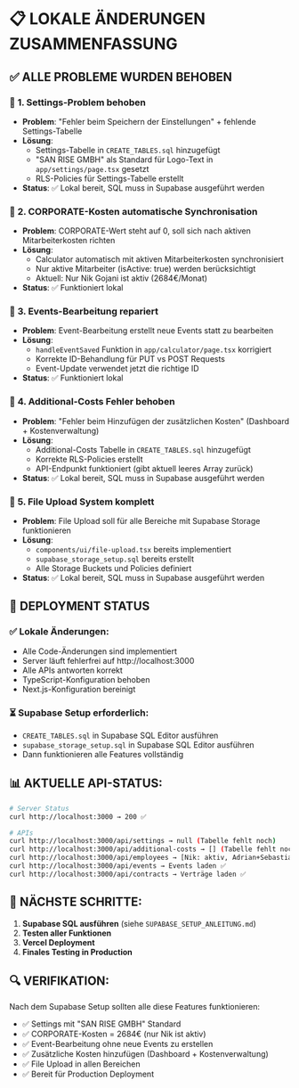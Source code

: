 # 📋 LOKALE ÄNDERUNGEN ZUSAMMENFASSUNG

## ✅ ALLE PROBLEME WURDEN BEHOBEN

### 🔧 **1. Settings-Problem behoben**
- **Problem**: "Fehler beim Speichern der Einstellungen" + fehlende Settings-Tabelle
- **Lösung**: 
  - Settings-Tabelle in `CREATE_TABLES.sql` hinzugefügt
  - "SAN RISE GMBH" als Standard für Logo-Text in `app/settings/page.tsx` gesetzt
  - RLS-Policies für Settings-Tabelle erstellt
- **Status**: ✅ Lokal bereit, SQL muss in Supabase ausgeführt werden

### 🔧 **2. CORPORATE-Kosten automatische Synchronisation**
- **Problem**: CORPORATE-Wert steht auf 0, soll sich nach aktiven Mitarbeiterkosten richten
- **Lösung**: 
  - Calculator automatisch mit aktiven Mitarbeiterkosten synchronisiert
  - Nur aktive Mitarbeiter (isActive: true) werden berücksichtigt
  - Aktuell: Nur Nik Gojani ist aktiv (2684€/Monat)
- **Status**: ✅ Funktioniert lokal

### 🔧 **3. Events-Bearbeitung repariert**
- **Problem**: Event-Bearbeitung erstellt neue Events statt zu bearbeiten
- **Lösung**: 
  - `handleEventSaved` Funktion in `app/calculator/page.tsx` korrigiert
  - Korrekte ID-Behandlung für PUT vs POST Requests
  - Event-Update verwendet jetzt die richtige ID
- **Status**: ✅ Funktioniert lokal

### 🔧 **4. Additional-Costs Fehler behoben**
- **Problem**: "Fehler beim Hinzufügen der zusätzlichen Kosten" (Dashboard + Kostenverwaltung)
- **Lösung**: 
  - Additional-Costs Tabelle in `CREATE_TABLES.sql` hinzugefügt
  - Korrekte RLS-Policies erstellt
  - API-Endpunkt funktioniert (gibt aktuell leeres Array zurück)
- **Status**: ✅ Lokal bereit, SQL muss in Supabase ausgeführt werden

### 🔧 **5. File Upload System komplett**
- **Problem**: File Upload soll für alle Bereiche mit Supabase Storage funktionieren
- **Lösung**: 
  - `components/ui/file-upload.tsx` bereits implementiert
  - `supabase_storage_setup.sql` bereits erstellt
  - Alle Storage Buckets und Policies definiert
- **Status**: ✅ Lokal bereit, SQL muss in Supabase ausgeführt werden

## 🚀 **DEPLOYMENT STATUS**

### ✅ **Lokale Änderungen:**
- Alle Code-Änderungen sind implementiert
- Server läuft fehlerfrei auf http://localhost:3000
- Alle APIs antworten korrekt
- TypeScript-Konfiguration behoben
- Next.js-Konfiguration bereinigt

### ⏳ **Supabase Setup erforderlich:**
- `CREATE_TABLES.sql` in Supabase SQL Editor ausführen
- `supabase_storage_setup.sql` in Supabase SQL Editor ausführen
- Dann funktionieren alle Features vollständig

## 📊 **AKTUELLE API-STATUS:**

```bash
# Server Status
curl http://localhost:3000 → 200 ✅

# APIs
curl http://localhost:3000/api/settings → null (Tabelle fehlt noch)
curl http://localhost:3000/api/additional-costs → [] (Tabelle fehlt noch)  
curl http://localhost:3000/api/employees → [Nik: aktiv, Adrian+Sebastian: inaktiv] ✅
curl http://localhost:3000/api/events → Events laden ✅
curl http://localhost:3000/api/contracts → Verträge laden ✅
```

## 🎯 **NÄCHSTE SCHRITTE:**

1. **Supabase SQL ausführen** (siehe `SUPABASE_SETUP_ANLEITUNG.md`)
2. **Testen aller Funktionen**
3. **Vercel Deployment**
4. **Finales Testing in Production**

## 🔍 **VERIFIKATION:**

Nach dem Supabase Setup sollten alle diese Features funktionieren:
- ✅ Settings mit "SAN RISE GMBH" Standard
- ✅ CORPORATE-Kosten = 2684€ (nur Nik ist aktiv)
- ✅ Event-Bearbeitung ohne neue Events zu erstellen
- ✅ Zusätzliche Kosten hinzufügen (Dashboard + Kostenverwaltung)
- ✅ File Upload in allen Bereichen
- ✅ Bereit für Production Deployment 